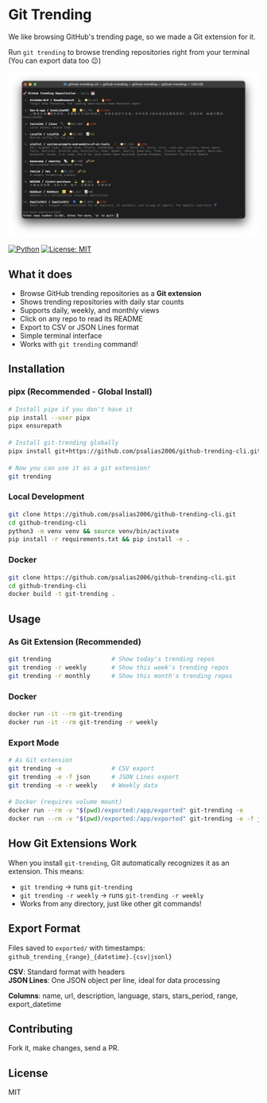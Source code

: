 # Git Trending

We like browsing GitHub's trending page, so we made a Git extension for it.

Run `git trending` to browse trending repositories right from your terminal (You can export data too 😉)

![Git Trending CLI Screenshot](github-trending-screenshot.png)

[![Python](https://img.shields.io/badge/python-3.7+-blue.svg)](https://www.python.org/downloads/)
[![License: MIT](https://img.shields.io/badge/License-MIT-yellow.svg)](https://opensource.org/licenses/MIT)

## What it does

- Browse GitHub trending repositories as a **Git extension**
- Shows trending repositories with daily star counts
- Supports daily, weekly, and monthly views
- Click on any repo to read its README
- Export to CSV or JSON Lines format
- Simple terminal interface
- Works with `git trending` command!

## Installation

### pipx (Recommended - Global Install)
```bash
# Install pipx if you don't have it
pip install --user pipx
pipx ensurepath

# Install git-trending globally
pipx install git+https://github.com/psalias2006/github-trending-cli.git

# Now you can use it as a git extension!
git trending
```

### Local Development
```bash
git clone https://github.com/psalias2006/github-trending-cli.git
cd github-trending-cli
python3 -m venv venv && source venv/bin/activate
pip install -r requirements.txt && pip install -e .
```

### Docker
```bash
git clone https://github.com/psalias2006/github-trending-cli.git
cd github-trending-cli
docker build -t git-trending .
```

## Usage

### As Git Extension (Recommended)
```bash
git trending                 # Show today's trending repos
git trending -r weekly       # Show this week's trending repos
git trending -r monthly      # Show this month's trending repos
```

### Docker
```bash
docker run -it --rm git-trending
docker run -it --rm git-trending -r weekly
```

### Export Mode
```bash
# As Git extension
git trending -e              # CSV export
git trending -e -f json      # JSON Lines export
git trending -e -r weekly    # Weekly data

# Docker (requires volume mount)
docker run --rm -v "$(pwd)/exported:/app/exported" git-trending -e
docker run --rm -v "$(pwd)/exported:/app/exported" git-trending -e -f json
```

## How Git Extensions Work

When you install `git-trending`, Git automatically recognizes it as an extension. This means:
- `git trending` → runs `git-trending` 
- `git trending -r weekly` → runs `git-trending -r weekly`
- Works from any directory, just like other git commands!

## Export Format

Files saved to `exported/` with timestamps: `github_trending_{range}_{datetime}.{csv|jsonl}`

**CSV**: Standard format with headers  
**JSON Lines**: One JSON object per line, ideal for data processing

**Columns**: name, url, description, language, stars, stars_period, range, export_datetime

## Contributing

Fork it, make changes, send a PR.

## License

MIT